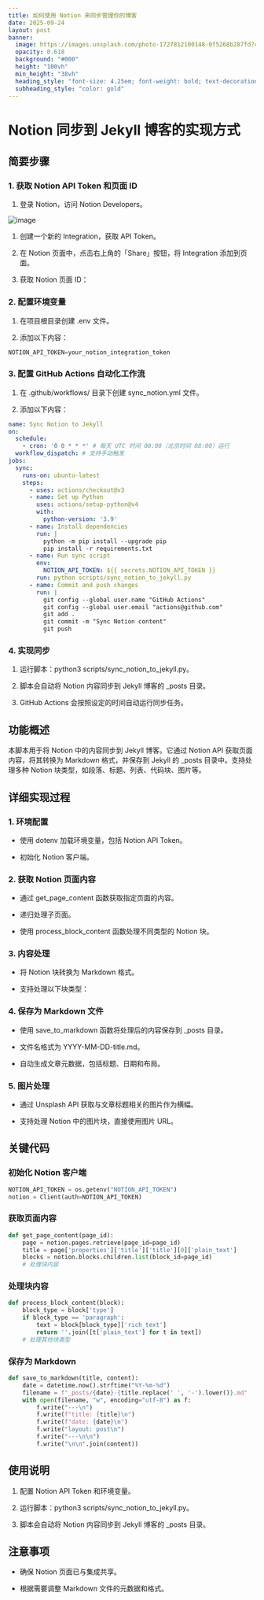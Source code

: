 ```yaml
---
title: 如何使用 Notion 来同步管理你的博客
date: 2025-09-24
layout: post
banner:
  image: https://images.unsplash.com/photo-1727812100148-0f5268b287fd?crop=entropy&cs=tinysrgb&fit=max&fm=jpg&ixid=M3w2OTIwMzJ8MHwxfHJhbmRvbXx8fHx8fHx8fDE3NTg3MzEyNDF8&ixlib=rb-4.1.0&q=80&w=1080
  opacity: 0.618
  background: "#000"
  height: "100vh"
  min_height: "38vh"
  heading_style: "font-size: 4.25em; font-weight: bold; text-decoration: underline"
  subheading_style: "color: gold"
---
```


# Notion 同步到 Jekyll 博客的实现方式

## 简要步骤

### 1. 获取 Notion API Token 和页面 ID

1. 登录 Notion，访问 Notion Developers。

![image](https://prod-files-secure.s3.us-west-2.amazonaws.com/a7a0cc5a-89b9-4cda-8686-1fba0ca52f40/d19c1afe-dea5-4312-9333-786b0ba83054/image.png?X-Amz-Algorithm=AWS4-HMAC-SHA256&X-Amz-Content-Sha256=UNSIGNED-PAYLOAD&X-Amz-Credential=ASIAZI2LB466YDPDM3GZ%2F20250924%2Fus-west-2%2Fs3%2Faws4_request&X-Amz-Date=20250924T162721Z&X-Amz-Expires=3600&X-Amz-Security-Token=IQoJb3JpZ2luX2VjENj%2F%2F%2F%2F%2F%2F%2F%2F%2F%2FwEaCXVzLXdlc3QtMiJGMEQCIHnDp%2BcshgYoqOve8sz5e%2FVWGhnjm3Y0INSUps5pvQ5GAiAoCTDNytCmouTes4U4KNnVXL71rDcTzyNZq3weUIKN6yr%2FAwhhEAAaDDYzNzQyMzE4MzgwNSIMsrdZom1sLYn0hbWIKtwDt3EyN7S9uNkzCAC6bDBLHMEnmcdMzneLmdNilPgKO%2Bl4DIxOH5PE0%2FMgs0kvvR3x1zBHe69oVY1RVxfKrL6yPPfHqsxtid%2FmCrjoq8%2Fa4q4yJ1Owlg6%2Bj4%2Byfj%2BTO3Ljh9maaTKjdcQi48U4FHkn5pW6LYnjuZI1Ftho91nagBrsyMHNE0jp%2FMQydNvPAZZm%2BeOAiURmZSmPuzVlF2clGbzanKfNhHW%2BeWxaDkgyY6iMUtreXIFYrZrdCBpqY%2BhYE4C30T7HkGjT9UAsmPfwl%2BaZ3m%2B7E5UNVjp7FNdQpk8V3aVhD5lP4DgqXD1skebQvOXL9G2mie3pfMv3C8k8ZbtWSlpbl8yIlUcomukvoCqKmwfmHA%2FzkvCxYO%2BenZE3e7QIAE3ewj5ITVpIfV2J9TOf%2FANo9Z%2FQSafMr2%2BobvxhuvNWuOhzY%2FTBPX1tZcrq2XCct7QD2YhS2W4laTGyu3O%2FU%2F4EGLTpgCR6fnC2RyahdEnudJjOPhM%2BBf2fvMFRTzrN%2F8RTzJzVbhG54qMo3tRYiw1taO0df6z8Cc1SE4KElcJODY836Dc9aQrOHtl7eT0sVaXuIOfS80CSEcXggKdOtO4BUIDL17ZkK9W6sY%2FLkXFofwi25x3JMVcwprHQxgY6pgEVtl4eQT0vnR0RvRNkupDpZAPN6FOpGPxUbAdNxhP7%2FP58%2FANou7kL92%2BL2kPXJFgNdBGsjRNlmeTCW%2By6bno%2By7D4L%2BFW1Xc12Nla6ixdOR08jUo3B1zDA%2FGXekQWchJEImL3bqe1iY%2B6MjO6WVaSQWqoWQYmaudFXBSs0JRH%2FsCsIumPDjfcoFV39TcPOkuXbe1k0Io8wJz5J9ndHuJBm9lmu1XM&X-Amz-Signature=f21db4dc4d8e3b54577fdea235325ebd1d8e310e4c5a520ac820eae1e8279de2&X-Amz-SignedHeaders=host&x-amz-checksum-mode=ENABLED&x-id=GetObject)

1. 创建一个新的 Integration，获取 API Token。

1. 在 Notion 页面中，点击右上角的「Share」按钮，将 Integration 添加到页面。

1. 获取 Notion 页面 ID：


### 2. 配置环境变量

1. 在项目根目录创建 .env 文件。

1. 添加以下内容：

```javascript
NOTION_API_TOKEN=your_notion_integration_token
```

### 3. 配置 GitHub Actions 自动化工作流

1. 在 .github/workflows/ 目录下创建 sync_notion.yml 文件。

1. 添加以下内容：

```yaml
name: Sync Notion to Jekyll
on:
  schedule:
    - cron: '0 0 * * *' # 每天 UTC 时间 00:00（北京时间 08:00）运行
  workflow_dispatch: # 支持手动触发
jobs:
  sync:
    runs-on: ubuntu-latest
    steps:
      - uses: actions/checkout@v3
      - name: Set up Python
        uses: actions/setup-python@v4
        with:
          python-version: '3.9'
      - name: Install dependencies
        run: |
          python -m pip install --upgrade pip
          pip install -r requirements.txt
      - name: Run sync script
        env:
          NOTION_API_TOKEN: ${{ secrets.NOTION_API_TOKEN }}
        run: python scripts/sync_notion_to_jekyll.py
      - name: Commit and push changes
        run: |
          git config --global user.name "GitHub Actions"
          git config --global user.email "actions@github.com"
          git add .
          git commit -m "Sync Notion content"
          git push
```

### 4. 实现同步

1. 运行脚本：python3 scripts/sync_notion_to_jekyll.py。

1. 脚本会自动将 Notion 内容同步到 Jekyll 博客的 _posts 目录。

1. GitHub Actions 会按照设定的时间自动运行同步任务。

## 功能概述

本脚本用于将 Notion 中的内容同步到 Jekyll 博客。它通过 Notion API 获取页面内容，将其转换为 Markdown 格式，并保存到 Jekyll 的 _posts 目录中。支持处理多种 Notion 块类型，如段落、标题、列表、代码块、图片等。

## 详细实现过程

### 1. 环境配置

- 使用 dotenv 加载环境变量，包括 Notion API Token。

- 初始化 Notion 客户端。

### 2. 获取 Notion 页面内容

- 通过 get_page_content 函数获取指定页面的内容。

- 递归处理子页面。

- 使用 process_block_content 函数处理不同类型的 Notion 块。

### 3. 内容处理

- 将 Notion 块转换为 Markdown 格式。

- 支持处理以下块类型：


### 4. 保存为 Markdown 文件

- 使用 save_to_markdown 函数将处理后的内容保存到 _posts 目录。

- 文件名格式为 YYYY-MM-DD-title.md。

- 自动生成文章元数据，包括标题、日期和布局。

### 5. 图片处理

- 通过 Unsplash API 获取与文章标题相关的图片作为横幅。

- 支持处理 Notion 中的图片块，直接使用图片 URL。

## 关键代码

### 初始化 Notion 客户端

```python
NOTION_API_TOKEN = os.getenv("NOTION_API_TOKEN")
notion = Client(auth=NOTION_API_TOKEN)
```

### 获取页面内容

```python
def get_page_content(page_id):
    page = notion.pages.retrieve(page_id=page_id)
    title = page['properties']['title']['title'][0]['plain_text']
    blocks = notion.blocks.children.list(block_id=page_id)
    # 处理块内容
```

### 处理块内容

```python
def process_block_content(block):
    block_type = block['type']
    if block_type == 'paragraph':
        text = block[block_type]['rich_text']
        return ''.join([t['plain_text'] for t in text])
    # 处理其他块类型
```

### 保存为 Markdown

```python
def save_to_markdown(title, content):
    date = datetime.now().strftime("%Y-%m-%d")
    filename = f"_posts/{date}-{title.replace(' ', '-').lower()}.md"
    with open(filename, "w", encoding="utf-8") as f:
        f.write("---\n")
        f.write(f"title: {title}\n")
        f.write(f"date: {date}\n")
        f.write("layout: post\n")
        f.write("---\n\n")
        f.write("\n\n".join(content))
```

## 使用说明

1. 配置 Notion API Token 和环境变量。

1. 运行脚本：python3 scripts/sync_notion_to_jekyll.py。

1. 脚本会自动将 Notion 内容同步到 Jekyll 博客的 _posts 目录。

## 注意事项

- 确保 Notion 页面已与集成共享。

- 根据需要调整 Markdown 文件的元数据和格式。